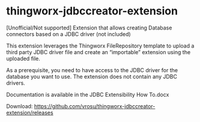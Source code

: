 # thingworx-jdbccreator-extension
[Unofficial/Not supported] Extension that allows creating Database connectors based on a JDBC driver (not included)

This extension leverages the Thingworx FileRepository template to upload a third party JDBC driver file and create an “importable” extension using the uploaded file.

As a prerequisite, you need to have access to the JDBC driver for the database you want to use. The extension does not contain any JDBC drivers. 

Documentation is available in the JDBC Extensibility How To.docx

Download:
https://github.com/vrosu/thingworx-jdbccreator-extension/releases

